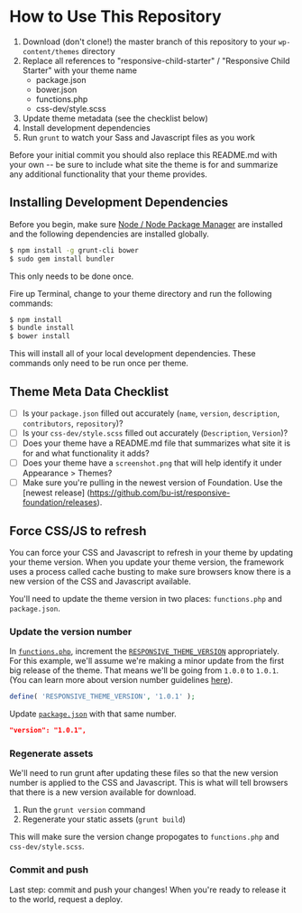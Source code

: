
# How to Use This Repository

1. Download (don't clone!) the master branch of this repository to your `wp-content/themes` directory
2. Replace all references to "responsive-child-starter" / "Responsive Child Starter" with your theme name
	- package.json
	- bower.json
	- functions.php
	- css-dev/style.scss
3. Update theme metadata (see the checklist below)
4. Install development dependencies
5. Run `grunt` to watch your Sass and Javascript files as you work

Before your initial commit you should also replace this README.md with your own -- be sure to include what site the theme is for and summarize any additional functionality that your theme provides.

## Installing Development Dependencies

Before you begin, make sure [Node / Node Package Manager](http://nodejs.org/) are installed and the following dependencies are installed globally.

```bash
$ npm install -g grunt-cli bower
$ sudo gem install bundler
```

This only needs to be done once.

Fire up Terminal, change to your theme directory and run the following commands:

```bash
$ npm install
$ bundle install
$ bower install
```

This will install all of your local development dependencies. These commands only need to be run once per theme.

## Theme Meta Data Checklist

- [ ] Is your `package.json` filled out accurately (`name`, `version`, `description`, `contributors`, `repository`)?
- [ ] Is your `css-dev/style.scss` filled out accurately (`Description`, `Version`)?
- [ ] Does your theme have a README.md file that summarizes what site it is for and what functionality it adds?
- [ ] Does your theme have a `screenshot.png` that will help identify it under Appearance > Themes?
- [ ] Make sure you're pulling in the newest version of Foundation. Use the [newest release] (https://github.com/bu-ist/responsive-foundation/releases).

## Force CSS/JS to refresh

You can force your CSS and Javascript to refresh in your theme by updating your theme version. When you update your theme version, the framework uses a process called cache busting to make sure browsers know there is a new version of the CSS and Javascript available.

You'll need to update the theme version in two places: `functions.php` and `package.json`.

### Update the version number

In [`functions.php`](https://github.com/bu-ist/responsive-child-starter/blob/master/functions.php#L8), increment the [`RESPONSIVE_THEME_VERSION`](https://github.com/bu-ist/responsive-framework/wiki/PHP-Constants#responsive_theme_version) appropriately. For this example, we'll assume we're making a minor update from the first big release of the theme. That means we'll be going from `1.0.0` to `1.0.1`. (You can learn more about version number guidelines [here](http://semver.org/)).

```php
define( 'RESPONSIVE_THEME_VERSION', '1.0.1' );
```

Update [`package.json`](https://github.com/bu-ist/responsive-child-starter/blob/master/package.json#L3) with that same number.

```json
"version": "1.0.1",
```

### Regenerate assets

We'll need to run grunt after updating these files so that the new version number is applied to the CSS and Javascript. This is what will tell browsers that there is a new version available for download.

1. Run the `grunt version` command
2. Regenerate your static assets (`grunt build`)

This will make sure the version change propogates to `functions.php` and `css-dev/style.scss`.

### Commit and push

Last step: commit and push your changes! When you're ready to release it to the world, request a deploy.
